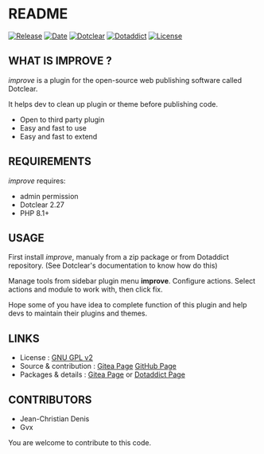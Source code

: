 # README

[![Release](https://img.shields.io/badge/release-1.4-a2cbe9.svg)](https://git.dotclear.watch/JcDenis/improve/releases)
[![Date](https://img.shields.io/badge/date-2023.08.06-c44d58.svg)](https://git.dotclear.watch/JcDenis/improve/releases)
[![Dotclear](https://img.shields.io/badge/dotclear-v2.27-137bbb.svg)](https://fr.dotclear.org/download)
[![Dotaddict](https://img.shields.io/badge/dotaddict-official-9ac123.svg)](https://plugins.dotaddict.org/dc2/details/improve)
[![License](https://img.shields.io/github/license/JcDenis/improve)](https://git.dotclear.watch/JcDenis/improve/blob/master/LICENSE)

## WHAT IS IMPROVE ?

_improve_ is a plugin for the open-source 
web publishing software called Dotclear.

It helps dev to clean up plugin or theme before publishing code.

* Open to third party plugin
* Easy and fast to use
* Easy and fast to extend

## REQUIREMENTS

_improve_ requires: 

* admin permission
* Dotclear 2.27
* PHP 8.1+

## USAGE

First install _improve_, manualy from a zip package or from 
Dotaddict repository. (See Dotclear's documentation to know how do this)

Manage tools from sidebar plugin menu **improve**.
Configure actions. Select actions and module to work with, then click fix.

Hope some of you have idea to complete function of this plugin 
and help devs to maintain their plugins and themes.

## LINKS

* License : [GNU GPL v2](https://www.gnu.org/licenses/old-licenses/lgpl-2.0.html)
* Source & contribution : [Gitea Page](https://git.dotclear.watch/JcDenis/improve) [GitHub Page](https://github.com/JcDenis/improve)
* Packages & details : [Gitea Page](https://git.dotclear.watch/JcDenis/improve/releases) or [Dotaddict Page](https://plugins.dotaddict.org/dc2/details/improve)

## CONTRIBUTORS

* Jean-Christian Denis
* Gvx

You are welcome to contribute to this code.
